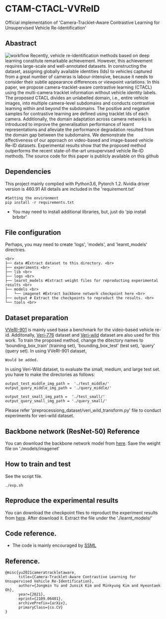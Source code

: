 # CTAM-CTACL-VVReID
Official implementation of 'Camera-Tracklet-Aware Contrastive Learning for Unsupervised Vehicle Re-Identification'

## Abastract
![workflow](https://user-images.githubusercontent.com/13298951/133180399-afdfeaec-4038-47df-82d1-9abde0ee5b30.png)
Recently, vehicle re-identification methods based on deep learning constitute remarkable achievement. However, this achievement requires large-scale and well-annotated datasets. In constructing the dataset, assigning globally available identities (Ids) to vehicles captured from a great number of cameras is labour-intensive, because it needs to consider their subtle appearance differences or viewpoint variations. In this paper, we propose camera-tracklet-aware contrastive learning (CTACL) using the multi-camera tracklet information without vehicle identity labels. The proposed CTACL divides an unlabelled domain, i.e., entire vehicle images, into multiple camera-level subdomains and conducts contrastive learning within and beyond the subdomains. The positive and negative samples for contrastive learning are defined using tracklet Ids of each camera. Additionally, the domain adaptation across camera networks is introduced to improve the generalisation performance of learnt representations and alleviate the performance degradation resulted from the domain gap between the subdomains. We demonstrate the effectiveness of our approach on video-based and image-based vehicle Re-ID datasets. Experimental results show that the proposed method outperforms the recent state-of-the-art unsupervised vehicle Re-ID methods. The source code for this paper is publicly available on this github



## Dependencies

This project mainly complied with Python3.6, Pytorch 1.2. Nvidia driver version is 460.91
All details are included in the 'requirement.txt'

~~~
#Setting the environment
pip install -r requirements.txt
~~~
* You may need to install additional libraries, but, just do 'pip install brbrbr'

## File configuration
Perhaps, you may need to create 'logs', 'models', and 'learnt_models' directries.
~~~
<br>
├── data #Extract dataset to this directory. <br>
├── experiments <br>
├── lib <br>
├── logs <br>
├── learnt_models #Extract weight files for reproducting experimental results <br>
├── models <br>
│   └── imagenet #Extract backbone network checkpoint here <br>
├── output # Extract the checkpoints to reproduct the results. <br>
└── tools <br>
~~~


## Dataset preparation
[VVeRI-901](https://gas.graviti.cn/dataset/hello-dataset/VVeRI901) is mainly used base a benchmark for the video-based vehicle re-id. Additonally, [Veri-776](https://vehiclereid.github.io/VeRi/) dataset and [Veri-wild](https://github.com/PKU-IMRE/VERI-Wild) dataset are also used for this work.
To train the proposed method, change the ditectory names to 'bounding_box_train' (training set), 'bounding_box_test' (test set), 'query' (query set).
In using VVeRI-901 dataset, 
~~~
Would be added.
~~~

In using Veri-Wild dataset, to evaluate the small, medium, and large test set. you have to make the directories as follows:
~~~
output_test_middle_img_path =  './test_middle/'
output_query_middle_img_path = './query_middle/'

output_test_small_img_path =  './test_small/'
output_query_small_img_path = './query_small/'
~~~

Please refer 'preprocessiong_dataset/veri_wild_transform.py' file to conduct experiments for veri-wild dataset.



## Backbone network (ResNet-50) Reference
You can download the backbone network model from [here](https://drive.google.com/file/d/1rfCcrOzIWNWakA3BYkqp5om2_nI5Ftr8/view?usp=sharing). Save the weight file on './models/imagenet'




## How to train and test
See the script file.
~~~
./exp.sh
~~~


## Reproduce the experimental results

You can download the checkpoint files to reproduct the experiment results from [here](https://www.dropbox.com/s/gzp6s6056facwsh/models.tar.gz?dl=0). After download it. Extract the file under the './learnt_models/'



## Code reference.
* The code is mainly encouraged by [SSML](https://github.com/andreYoo/VeRI_SSML_FD.git) 


## Reference.
~~~
@misc{yu2021cameratrackletaware,
      title={Camera-Tracklet-Aware Contrastive Learning for Unsupervised Vehicle Re-Identification}, 
      author={Jongmin Yu and Junsik Kim and Minkyung Kim and Hyeontaek Oh},
      year={2021},
      eprint={2109.06401},
      archivePrefix={arXiv},
      primaryClass={cs.CV}
}
~~~
